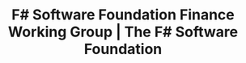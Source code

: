 ---
layout: page
title: F# Software Foundation Finance Working Group | The F# Software Foundation
headline: Finance Working Group
---
